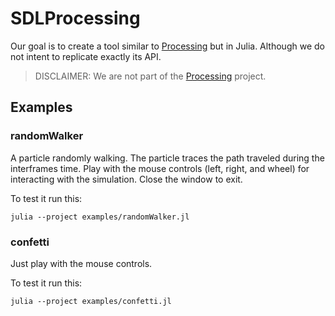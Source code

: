 # SDLProcessing

<!-- [![CI](https://github.com/Entropy2D/SDLProcessing.jl/actions/workflows/CI.yml/badge.svg)](https://github.com/Entropy2D/SDLProcessing.jl/actions/workflows/CI.yml) -->
<!-- TODO: Make CODECOV work -->
<!-- [![Coverage](https://codecov.io/gh/Entropy2D/SDLProcessing.jl/branch/main/graph/badge.svg)](https://codecov.io/gh/Entropy2D/SDLProcessing.jl) -->

Our goal is to create a tool similar to [Processing](https://processing.org) but in Julia. Although we do not intent to replicate exactly its API.

> DISCLAIMER: We are not part of the [Processing](https://processing.org) project.

## Examples

### randomWalker

A particle randomly walking. The particle traces the path traveled during the interframes time. Play with the mouse controls (left, right, and wheel) for interacting with the simulation.
Close the window to exit.

To test it run this:
```batch
julia --project examples/randomWalker.jl
```

### confetti

Just play with the mouse controls.

To test it run this:
```batch
julia --project examples/confetti.jl
```

